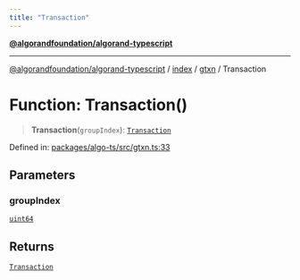 ```yaml
---
title: "Transaction"
---
```


[**@algorandfoundation/algorand-typescript**](../../../../README.md)

***

[@algorandfoundation/algorand-typescript](../../../../README.md) / [index](../../../README.md) / [gtxn](../README.md) / Transaction

# Function: Transaction()

> **Transaction**(`groupIndex`): [`Transaction`](../type-aliases/Transaction.md)

Defined in: [packages/algo-ts/src/gtxn.ts:33](https://github.com/algorandfoundation/puya-ts/blob/main/packages/algo-ts/src/gtxn.ts#L33)

## Parameters

### groupIndex

[`uint64`](../../../type-aliases/uint64.md)

## Returns

[`Transaction`](../type-aliases/Transaction.md)
